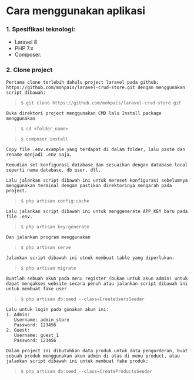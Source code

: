 # Cara menggunakan aplikasi

### 1. Spesifikasi teknologi:
- Laravel 8
- PHP 7.x
- Composer.

### 2. Clone project

    Pertama clone terlebih dahulu project laravel pada github: https://github.com/mohpais/laravel-crud-store.git dengan menggunakan script dibawah:

> `$ git clone https://github.com/mohpais/laravel-crud-store.git`

    Buka direktori project menggunakan CMD lalu Install package menggunakan

>`$ cd <folder_name>`

> `$ composer install`

    Copy file .env.example yang terdapat di dalam folder, lalu paste dan rename menjadi .env saja. 

    Kemudian set konfigurasi database dan sesuaikan dengan database local seperti nama database, db user, dll. 

    Lalu jalankan script dibawah ini untuk mereset konfigurasi sebelumnya menggunakan terminal dengan pastikan direktorinya mengarah pada project.

> `$ php artisan config:cache`

    Lalu jalankan script dibawah ini untuk menggenerate APP_KEY baru pada file .env.

> `$ php artisan key:generate`

    Dan jalankan program menggunakan

> `$ php artisan serve`

    Jalankan script dibawah ini utnuk membuat table yang diperlukan:

> `$ php artisan migrate`

    Buatlah sebuah akun pada menu register (bukan untuk akun admin) untuk dapat mengakses website secara penuh atau jalankan script dibawah ini untuk membuat fake user

> `$ php artisan db:seed --class=CreateUsersSeeder`

    Lalu untuk login pada gunakan akun ini:
    1. Admin:
       Username: admin_store
       Password: 123456
    2. Guest:
       Username: guest_1
       Password: 123456

    Dalam project ini dibutuhkan data produk untuk data pengorderan, buat sebuah produk menggunakan akun admin di atas di menu product, atau jalankan script dibawah ini untuk membuat fake produk:

> `$ php artisan db:seed --class=CreateProductsSeeder`




















